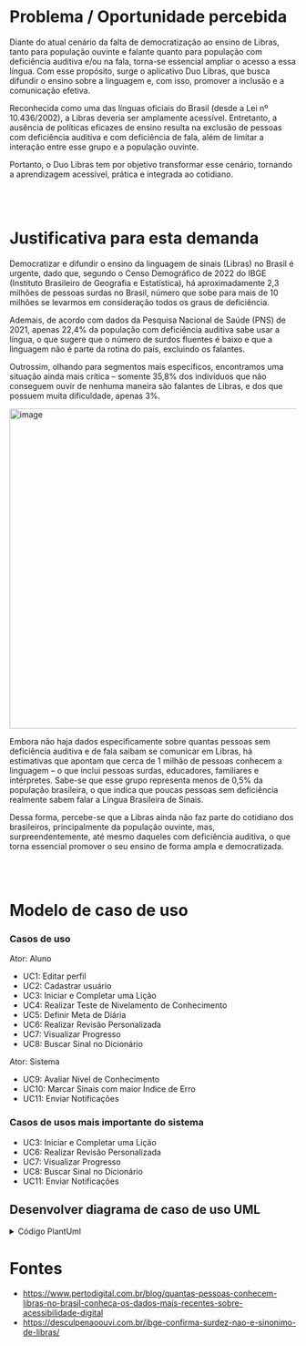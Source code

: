 # Problema / Oportunidade percebida
Diante do atual cenário da falta de democratização ao ensino de Libras, tanto para população ouvinte e falante quanto para população com deficiência auditiva e/ou na fala, torna-se essencial ampliar o acesso a essa língua. Com esse propósito, surge o aplicativo Duo Libras, que busca difundir o ensino sobre a linguagem e, com isso, promover a inclusão e a comunicação efetiva.

Reconhecida como uma das línguas oficiais do Brasil (desde a Lei nº 10.436/2002), a Libras deveria ser amplamente acessível. Entretanto, a ausência de políticas eficazes de ensino resulta na exclusão de pessoas com deficiência auditiva e com deficiência de fala, além de limitar a interação entre esse grupo e a população ouvinte.

Portanto, o Duo Libras tem por objetivo transformar esse cenário, tornando a aprendizagem acessível, prática e integrada ao cotidiano.


<br><br>

# Justificativa para esta demanda
Democratizar e difundir o ensino da linguagem de sinais (Libras) no Brasil é urgente, dado que, segundo o Censo Demográfico de 2022 do IBGE (Instituto Brasileiro de Geografia e Estatística), há aproximadamente 2,3 milhões de pessoas surdas no Brasil, número que sobe para mais de 10 milhões se levarmos em consideração todos os graus de deficiência.

Ademais, de acordo com dados da Pesquisa Nacional de Saúde (PNS) de 2021, apenas 22,4% da população com deficiência auditiva sabe usar a língua, o que sugere que o número de surdos fluentes é baixo e que a linguagem não é parte da rotina do país, excluindo os falantes.

Outrossim, olhando para segmentos mais específicos, encontramos uma situação ainda mais crítica – somente 35,8% dos indivíduos que não conseguem ouvir de nenhuma maneira são falantes de Libras, e dos que possuem muita dificuldade, apenas 3%.

<img width="751" height="562" alt="image" src="https://github.com/user-attachments/assets/029b3970-aa84-4aad-84ac-157919ffc9e3" />

Embora não haja dados especificamente sobre quantas pessoas sem deficiência auditiva e de fala saibam se comunicar em Libras, há estimativas que apontam que cerca de 1 milhão de pessoas conhecem a linguagem – o que inclui pessoas surdas, educadores, familiares e intérpretes. Sabe-se que esse grupo representa menos de 0,5% da população brasileira, o que indica que poucas pessoas sem deficiência realmente sabem falar a Língua Brasileira de Sinais.

Dessa forma, percebe-se que a Libras ainda não faz parte do cotidiano dos brasileiros, principalmente da população ouvinte, mas, surpreendentemente, até mesmo daqueles com deficiência auditiva, o que torna essencial promover o seu ensino de forma ampla e democratizada.

<br><br>

# Modelo de caso de uso
### Casos de uso
Ator: Aluno

- UC1: Editar perfil
- UC2: Cadastrar usuário
- UC3: Iniciar e Completar uma Lição
- UC4: Realizar Teste de Nivelamento de Conhecimento
- UC5: Definir Meta de Diária
- UC6: Realizar Revisão Personalizada
- UC7: Visualizar Progresso
- UC8: Buscar Sinal no Dicionário

Ator: Sistema

- UC9: Avaliar Nível de Conhecimento
- UC10: Marcar Sinais com maior Índice de Erro
- UC11: Enviar Notificações  
### Casos de usos mais importante do sistema
- UC3: Iniciar e Completar uma Lição
- UC6: Realizar Revisão Personalizada
- UC7: Visualizar Progresso
- UC8: Buscar Sinal no Dicionário
- UC11: Enviar Notificações
  
## Desenvolver diagrama de caso de uso UML
<details>
<summary>Código PlantUml</summary>
@startuml<br>
'''<br>
' Atores<br>
actor Aluno<br>
actor Sistema<br>
<br>
' Casos de uso do Aluno<br>
package "UC Aluno" {<br>
    (Editar perfil)<br>
    (Cadastrar usuário)<br>
    (Iniciar e Completar uma Lição)<br>
    (Realizar Teste de Nivelamento de Conhecimento)<br>
    (Definir Meta de Diária)<br>
    (Realizar Revisão Personalizada)<br>
    (Visualizar Progresso)<br>
    (Buscar Sinal no Dicionário)<br>
}<br>
<br>
' Casos de uso do Sistema<br>
package "UC Sistema" {<br>
    (Avaliar Nível de Conhecimento)<br>
    (Marcar Sinais com maior Índice de Erro)<br>
    (Enviar Notificações)<br>
}<br>

' Relacionamentos<br>
Aluno --> (Editar perfil)<br>
Aluno --> (Cadastrar usuário)<br>
Aluno --> (Iniciar e Completar uma Lição)<br>
Aluno --> (Realizar Teste de Nivelamento de Conhecimento)<br>
Aluno --> (Definir Meta de Diária)<br>
Aluno --> (Realizar Revisão Personalizada)<br>
Aluno --> (Visualizar Progresso)<br>
Aluno --> (Buscar Sinal no Dicionário)<br>
<br>
Sistema --> (Avaliar Nível de Conhecimento)<br>
Sistema --> (Marcar Sinais com maior Índice de Erro)<br>
Sistema --> (Enviar Notificações)<br>
'''<br>
@enduml<br>
</details>




# Fontes
- https://www.pertodigital.com.br/blog/quantas-pessoas-conhecem-libras-no-brasil-conheca-os-dados-mais-recentes-sobre-acessibilidade-digital
- https://desculpenaoouvi.com.br/ibge-confirma-surdez-nao-e-sinonimo-de-libras/
